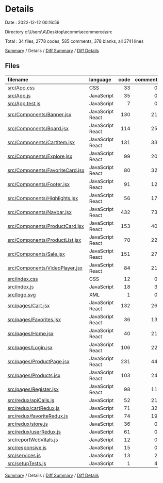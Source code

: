 # Details

Date : 2022-12-12 00:16:59

Directory c:\\Users\\A\\Desktop\\ecomm\\ecommerce\\src

Total : 34 files,  2778 codes, 585 comments, 378 blanks, all 3741 lines

[Summary](results.md) / Details / [Diff Summary](diff.md) / [Diff Details](diff-details.md)

## Files
| filename | language | code | comment | blank | total |
| :--- | :--- | ---: | ---: | ---: | ---: |
| [src/App.css](/src/App.css) | CSS | 33 | 0 | 6 | 39 |
| [src/App.js](/src/App.js) | JavaScript | 35 | 0 | 5 | 40 |
| [src/App.test.js](/src/App.test.js) | JavaScript | 7 | 0 | 2 | 9 |
| [src/Components/Banner.jsx](/src/Components/Banner.jsx) | JavaScript React | 130 | 21 | 15 | 166 |
| [src/Components/Board.jsx](/src/Components/Board.jsx) | JavaScript React | 114 | 25 | 18 | 157 |
| [src/Components/CartItem.jsx](/src/Components/CartItem.jsx) | JavaScript React | 131 | 33 | 19 | 183 |
| [src/Components/Explore.jsx](/src/Components/Explore.jsx) | JavaScript React | 99 | 20 | 14 | 133 |
| [src/Components/FavoriteCard.jsx](/src/Components/FavoriteCard.jsx) | JavaScript React | 80 | 32 | 13 | 125 |
| [src/Components/Footer.jsx](/src/Components/Footer.jsx) | JavaScript React | 91 | 12 | 8 | 111 |
| [src/Components/Highlights.jsx](/src/Components/Highlights.jsx) | JavaScript React | 56 | 17 | 13 | 86 |
| [src/Components/Navbar.jsx](/src/Components/Navbar.jsx) | JavaScript React | 432 | 73 | 46 | 551 |
| [src/Components/ProductCard.jsx](/src/Components/ProductCard.jsx) | JavaScript React | 153 | 40 | 23 | 216 |
| [src/Components/ProductList.jsx](/src/Components/ProductList.jsx) | JavaScript React | 70 | 22 | 18 | 110 |
| [src/Components/Sale.jsx](/src/Components/Sale.jsx) | JavaScript React | 151 | 27 | 19 | 197 |
| [src/Components/VideoPlayer.jsx](/src/Components/VideoPlayer.jsx) | JavaScript React | 84 | 21 | 15 | 120 |
| [src/index.css](/src/index.css) | CSS | 12 | 0 | 2 | 14 |
| [src/index.js](/src/index.js) | JavaScript | 18 | 3 | 3 | 24 |
| [src/logo.svg](/src/logo.svg) | XML | 1 | 0 | 0 | 1 |
| [src/pages/Cart.jsx](/src/pages/Cart.jsx) | JavaScript React | 132 | 26 | 14 | 172 |
| [src/pages/Favorites.jsx](/src/pages/Favorites.jsx) | JavaScript React | 36 | 13 | 7 | 56 |
| [src/pages/Home.jsx](/src/pages/Home.jsx) | JavaScript React | 40 | 21 | 15 | 76 |
| [src/pages/Login.jsx](/src/pages/Login.jsx) | JavaScript React | 106 | 22 | 12 | 140 |
| [src/pages/ProductPage.jsx](/src/pages/ProductPage.jsx) | JavaScript React | 231 | 44 | 26 | 301 |
| [src/pages/Products.jsx](/src/pages/Products.jsx) | JavaScript React | 103 | 24 | 16 | 143 |
| [src/pages/Register.jsx](/src/pages/Register.jsx) | JavaScript React | 98 | 11 | 16 | 125 |
| [src/redux/apiCalls.js](/src/redux/apiCalls.js) | JavaScript | 52 | 21 | 4 | 77 |
| [src/redux/cartRedux.js](/src/redux/cartRedux.js) | JavaScript | 71 | 32 | 4 | 107 |
| [src/redux/favoriteRedux.js](/src/redux/favoriteRedux.js) | JavaScript | 74 | 19 | 6 | 99 |
| [src/redux/store.js](/src/redux/store.js) | JavaScript | 36 | 0 | 4 | 40 |
| [src/redux/userRedux.js](/src/redux/userRedux.js) | JavaScript | 61 | 0 | 5 | 66 |
| [src/reportWebVitals.js](/src/reportWebVitals.js) | JavaScript | 12 | 0 | 2 | 14 |
| [src/responsive.js](/src/responsive.js) | JavaScript | 15 | 0 | 3 | 18 |
| [src/services.js](/src/services.js) | JavaScript | 13 | 2 | 4 | 19 |
| [src/setupTests.js](/src/setupTests.js) | JavaScript | 1 | 4 | 1 | 6 |

[Summary](results.md) / Details / [Diff Summary](diff.md) / [Diff Details](diff-details.md)